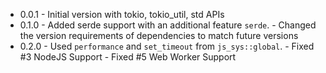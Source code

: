 - 0.0.1 - Initial version with tokio, tokio_util, std APIs
- 0.1.0 - Added serde support with an additional feature `serde`.
        - Changed the version requirements of dependencies to match future versions
- 0.2.0 - Used `performance` and `set_timeout` from `js_sys::global`.
        - Fixed #3 NodeJS Support
        - Fixed #5 Web Worker Support
